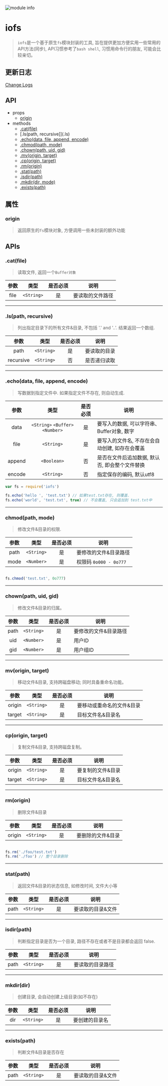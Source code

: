 ![module info](https://nodei.co/npm/iofs.png?downloads=true&downloadRank=true&stars=true)

# iofs
> `iofs`是一个基于原生`fs`模块封装的工具, 旨在提供更加方便实用一些常用的API方法(同步), API习惯参考了`bash shell`, 习惯用命令行的朋友, 可能会比较亲切。

## 更新日志
[Change Logs](./History.md)


## API
+ props
  - [origin](#origin)
+ methods
  - [.cat(file)](.cat)
  - [.ls(path, recursive]](.ls)
  - [.echo(data, file, append, encode)](.echo)
  - [.chmod(path, mode)](.chmod)
  - [.chown(path, uid, gid)](.chown)
  - [.mv(origin, target)](.mv)
  - [.cp(origin, target)](.cp)
  - [.rm(origin)](.rm)
  - [.stat(path)](.stat)
  - [.isdir(path)](.isdir)
  - [.mkdir(dir, mode)](.mkdir)
  - [.exists(path)](.exists)


## 属性 

### origin
> 返回原生的`fs`模块对象, 方便调用一些未封装的额外功能



## APIs

### .cat(file)
> 读取文件, 返回一个`Buffer对象`

| 参数 | 类型 | 是否必须 | 说明 |
| :--: | :--: | :--: | -- |
| file |  `<String>`  |  是  | 要读取的文件路径 |

---


### .ls(path, recursive)
> 列出指定目录下的所有文件&目录, 不包括 '.' and '..'. 结果返回一个数组.

| 参数 | 类型 | 是否必须 | 说明 |
| :--: | :--: | :--: | -- |
| path |  `<String>`  |  是  | 要读取的目录 |
| recursive |  `<String>`  |  否  | 是否递归读取 |

---

### .echo(data, file, append, encode)
> 写数据到指定文件中. 如果指定文件不存在, 则自动生成.

| 参数 | 类型 | 是否必须 | 说明 |
| :--: | :--: | :--: | -- |
| data |  `<String>` `<Buffer>` `<Number>` |  是  | 要写入的数据, 可以字符串、Buffer对象, 数字 |
| file |  `<String>`  |  是  | 要写入的文件名, 不存在会自动创建, 如存在会覆盖 |
| append |  `<Boolean>`  |  否  | 是否在文件后追加数据, 默认否, 即会整个文件替换 |
| encode |  `<String>`  |  否  | 指定保存的编码, 默认utf8 |


```javascript
var fs = require('iofs')

fs.echo('hello ', 'test.txt') // 如果test.txt存在, 则覆盖.
fs.echo('world', 'test.txt', true) // 不会覆盖, 只会追加到 test.txt中

```

---


### chmod(path, mode)
> 修改文件&目录的权限.

| 参数 | 类型 | 是否必须 | 说明 |
| :--: | :--: | :--: | -- |
| path |  `<String>`|  是  | 要修改的文件&目录路径 |
| mode |  `<Number>`  |  是  | 权限码 `0o000 - 0o777` |


```javascript

fs.chmod('test.txt', 0o777)

```

---


### chown(path, uid, gid)
> 修改文件&目录的归属。

| 参数 | 类型 | 是否必须 | 说明 |
| :--: | :--: | :--: | -- |
| path |  `<String>`|  是  | 要修改的文件&目录路径 |
| uid |  `<Number>`  |  是  | 用户ID |
| gid |  `<Number>`  |  是  | 用户组ID |



---




### mv(origin, target)
> 移动文件&目录, 支持跨磁盘移动; 同时具备重命名功能。

| 参数 | 类型 | 是否必须 | 说明 |
| :--: | :--: | :--: | -- |
| origin |  `<String>`|  是  | 要移动或重命名的文件&目录 |
| target |  `<String>`  |  是  | 目标文件名&目录名 |


---


### cp(origin, target)
> 复制文件&目录, 支持跨磁盘复制。

| 参数 | 类型 | 是否必须 | 说明 |
| :--: | :--: | :--: | -- |
| origin |  `<String>`|  是  | 要复制的文件&目录 |
| target |  `<String>`  |  是  | 目标文件名&目录名 |


---


### rm(origin)
> 删除文件&目录

| 参数 | 类型 | 是否必须 | 说明 |
| :--: | :--: | :--: | -- |
| origin |  `<String>`|  是  | 要删除的文件&目录 |

```javascript

fs.rm('./foo/test.txt')
fs.rm('./foo') // 整个目录删除

```


---



### stat(path)
> 返回文件&目录的状态信息, 如修改时间, 文件大小等

| 参数 | 类型 | 是否必须 | 说明 |
| :--: | :--: | :--: | -- |
| path |  `<String>`|  是  | 要读取的目录&文件 |




---


### isdir(path)
> 判断指定目录是否为一个目录, 路径不存在或者不是目录都会返回 false.

| 参数 | 类型 | 是否必须 | 说明 |
| :--: | :--: | :--: | -- |
| path |  `<String>`|  是  | 要读取的目录路径 |

---

### mkdir(dir)
> 创建目录, 会自动创建上级目录(如不存在)

| 参数 | 类型 | 是否必须 | 说明 |
| :--: | :--: | :--: | -- |
| dir |  `<String>`|  是  | 要创建的目录名 |


---

### exists(path)
> 判断文件&目录是否存在

| 参数 | 类型 | 是否必须 | 说明 |
| :--: | :--: | :--: | -- |
| path |  `<String>`|  是  | 要读取的目录&文件 |